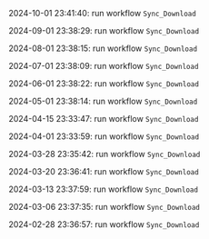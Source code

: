 2024-10-01 23:41:40: run workflow `Sync_Download` 

2024-09-01 23:38:29: run workflow `Sync_Download` 

2024-08-01 23:38:15: run workflow `Sync_Download` 

2024-07-01 23:38:09: run workflow `Sync_Download` 

2024-06-01 23:38:22: run workflow `Sync_Download` 

2024-05-01 23:38:14: run workflow `Sync_Download` 

2024-04-15 23:33:47: run workflow `Sync_Download` 

2024-04-01 23:33:59: run workflow `Sync_Download` 

2024-03-28 23:35:42: run workflow `Sync_Download` 

2024-03-20 23:36:41: run workflow `Sync_Download` 

2024-03-13 23:37:59: run workflow `Sync_Download` 

2024-03-06 23:37:35: run workflow `Sync_Download` 

2024-02-28 23:36:57: run workflow `Sync_Download` 


